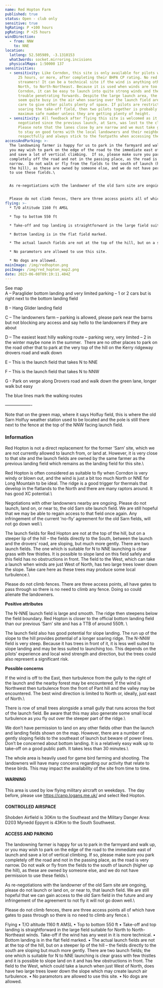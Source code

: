 ```yaml
---
name: Red Hopton Farm
published: true
status: Open - club only
sensitive: true
hgRating: P +100 hours
pgRating: P +25 hours
windDirection:
  - from: NNW
    to: NNE
location:
  latlong: 52.505989, -3.1310153
  what3words: socket.mirroring.incisions
  physicalMaps: 1:50000 137
sensitivities:
  - sensitivity: Like Corndon, this site is only available for pilots with at least
      25 hours, or more, after completing their BHPA CP rating. No red
      streamers! It can be a technical site if the wind is anything other than
      North, to North-Northeast. Because it is used when winds are too strong at
      Corndon, it can be easy to launch into quite strong winds and then have
      trouble penetrating forwards. Despite the large launch area, the site can
      seem quite busy in the air when soaring over the launch field area. Take
      care to give other pilots plenty of space. If pilots are restricted to
      soaring the take-off field, then two pilots together is probably the
      maximum safe number unless they are getting plenty of height.
  - sensitivity: All feedback after flying this site is welcomed as it has only been
      negotiated since the previous launch, at Sarn, was lost to the club.
      Please note that the lanes close by are narrow and we must take great care
      to stay on good terms with the local landowners and their neighbours. Park
      respectfully and always stick to the footpaths when accessing the site.
accessAndParking: >-
  The landowning farmer is happy for us to park in the farmyard and walk up, or
  you may wish to park on the edge of the road to the immediate east of launch
  and save a lot of vertical climbing.  If so, please make sure you park
  completely off the road and not in the passing place, as the road is very
  narrow.  Do not walk or fly from the fields to the south of launch (higher up
  the hill), as these are owned by someone else, and we do not have permission
  to use these fields.\


  As re-negotiations with the landowner of the old Sarn site are ongoing, please do not launch or land on, or near to, that launch field. We are still hopeful that we can gain access to the old Sarn field in the future and any infringement of the agreement to not fly it will not go down well.\


  Please do not climb fences, there are three access points all of which have gates to pass through so there is no need to climb any fence.
flying: >-
  * T/O altitude 1160 ft AMSL

  * Top to bottom 550 ft

  * Take-off and top landing is straightforward in the large field suitable for North to North-Northeast winds. Take-off if the wind has any west in it is more technical.

  * Bottom landing is in the flat field marked.

  * The actual launch fields are not at the top of the hill, but on a steeper lip of the hill – the fields directly to the south are sloping but much more gently.  There are two launch fields; the one which is suitable for N to NNE launching is clear grass with few thistles and it is possible to slope land on it and has few obstructions in front.  The field to the West, which could take a launch when just West of North, does have two large trees lower down the slope which may create launch air turbulence.

  * No paramotors are allowed to use this site.

  * No dogs are allowed.
mainImage: /img/redhopton.png
poiImage: /img/red_hopton_map2.png
date: 2023-06-08T09:19:11.404Z
---
```

See map\
A – Paraglider bottom landing and very limited parking – 1 or 2 cars but is right next to the bottom landing field

B – Hang Glider landing field

C – The landowners farm – parking is allowed, please park near the barns but not blocking any access and say hello to the landowners if they are about

D – The easiest least hilly walking route – parking very, very limited – 2 in the winter maybe none in the summer.  There are no other places to park on the road other that to park at the very top of the hill on the Kerry ridgeway drovers road and walk down

E – This is the launch field that takes N to NNE

F – This is the launch field that takes N to NNW

G - Park on verge along Drovers road and walk down the green lane, longer walk but easy

The blue lines mark the walking routes

——————-

Note that on the green map, where it says Holfuy field, this is where the old Sarn Holfuy weather station used to be located and the pole is still there next to the fence at the top of the NNW facing launch field.

### Information

Red Hopton is not a direct replacement for the former ‘Sarn’ site, which we are not currently allowed to launch from, or land at.  However, it is very close to that site and the launch fields are owned by the same farmer as the previous landing field which remains as the landing field for this site.\

Red Hopton is often considered as suitable to fly when Corndon is very windy or blown out, and the wind is just a bit too much North or NNE for Long Mountain to be ideal. The ridge is a good trigger for thermals that develop in the flatlands to the North and there are many raptors around. It has good XC potential.\

Negotiations with other landowners nearby are ongoing. Please do not launch, land on, or near to, the old Sarn site launch field. We are still hopeful that we may be able to regain access to that field once again. Any infringement of the current ‘no-fly’ agreement for the old Sarn fields, will not go down well.\

The launch fields for Red Hopton are not at the top of the hill, but on a steeper lip of the hill – the fields directly to the South, between the launch and the drovers’ road, are sloping, but much more gently.  There are two launch fields. The one which is suitable for N to NNE launching is clear grass with few thistles. It is possible to slope land on this field safely and this field has no obstructions in front.  The field to the West, which can take a launch when winds are just West of North, has two large trees lower down the slope. Take care here as these trees may produce some local turbulence.\

Please do not climb fences. There are three access points, all have gates to pass through so there is no need to climb any fence. Doing so could alienate the landowners.

**Positive attributes**

The N-NNE launch field is large and smooth. The ridge then steepens below the field boundary. Red Hopton is closer to the official bottom landing field than our previous ‘Sarn’ site and has a TTB of around 550ft. \

The launch field also has good potential for slope landing. The run up of the slope to the hill provides potential of a longer soaring ridge.  The N-NNW field is very steep. Because it has trees in front of it, it is less well suited to slope landing and may be less suited to launching too. This depends on the pilots’ experience and local wind strength and direction, but the trees could also represent a significant risk.

**Possible concerns**

If the wind is off to the East, then turbulence from the gully to the right of the launch and the nearby forest may be encountered.  If the wind is Northwest then turbulence from the front of Pant hill and the valley may be encountered. The best wind direction is limited to North or, ideally, just east of North.\

There is row of small trees alongside a small gully that runs across the foot of the launch field. Be aware that this may also generate some small local turbulence as you fly out over the steeper part of the ridge.\

We don’t have permission to land on any other fields other than the launch and landing fields shown on the map.  However, there are a number of gently sloping fields to the southeast of launch but beware of power lines. Don’t be concerned about bottom landing. It is a relatively easy walk up to take-off on a good public path. It takes less than 30 minutes.\

The whole area is heavily used for game bird farming and shooting. The landowners will have many concerns regarding our activity that relate to these birds. This may impact the availability of the site from time to time.

#### WARNING

This area is used by low flying military aircraft on weekdays.  The day before, please use <https://canp.logans.me.uk/> and select Red Hopton.

#### CONTROLLED AIRSPACE

Shobden Airfield is 30Km to the Southeast and the Military Danger Area: D203 Mynedd Eppynt is 43Km to the South Southwest.

#### ACCESS AND PARKING

The landowning farmer is happy for us to park in the farmyard and walk up, or you may wish to park on the edge of the road to the immediate east of launch and save a lot of vertical climbing.  If so, please make sure you park completely off the road and not in the passing place, as the road is very narrow.  Do not walk or fly from the fields to the south of launch (higher up the hill), as these are owned by someone else, and we do not have permission to use these fields.\

As re-negotiations with the landowner of the old Sarn site are ongoing, please do not launch or land on, or near to, that launch field. We are still hopeful that we can gain access to the old Sarn field in the future and any infringement of the agreement to not fly it will not go down well.\

Please do not climb fences, there are three access points all of which have gates to pass through so there is no need to climb any fence.\

Flying
•	T/O altitude 1160 ft AMSL
•	Top to bottom 550 ft
•	Take-off and top landing is straightforward in the large field suitable for North to North-Northeast winds. Take-off if the wind has any west in it is more technical.
•	Bottom landing is in the flat field marked.
•	The actual launch fields are not at the top of the hill, but on a steeper lip of the hill – the fields directly to the south are sloping but much more gently.  There are two launch fields; the one which is suitable for N to NNE launching is clear grass with few thistles and it is possible to slope land on it and has few obstructions in front.  The field to the West, which could take a launch when just West of North, does have two large trees lower down the slope which may create launch air turbulence.
•	No paramotors are allowed to use this site.
•	No dogs are allowed.